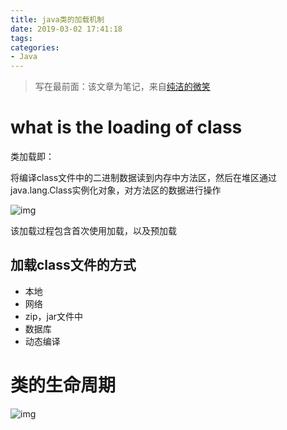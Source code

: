 ```yaml
---
title: java类的加载机制
date: 2019-03-02 17:41:18
tags:
categories:
- Java
---
```


> 写在最前面：该文章为笔记，来自[纯洁的微笑](http://www.ityouknow.com)
# what is the loading of class

类加载即：

将编译class文件中的二进制数据读到内存中方法区，然后在堆区通过java.lang.Class实例化对象，对方法区的数据进行操作

![img](http://www.itmind.net/assets/images/2017/jvm/jvm-1.png)

该加载过程包含首次使用加载，以及预加载

## 加载class文件的方式

- 本地
- 网络
- zip，jar文件中
- 数据库
- 动态编译

# 类的生命周期

![img](http://www.itmind.net/assets/images/2017/jvm/class.png)

